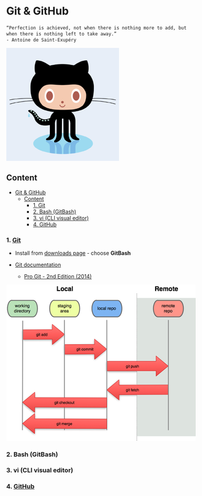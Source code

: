# Git & GitHub

```text
“Perfection is achieved, not when there is nothing more to add, but when there is nothing left to take away.”
- Antoine de Saint-Exupéry
```

![](../resource/image/octocat.png)

## Content

- [Git \& GitHub](#git--github)
  - [Content](#content)
    - [1. Git](#1-git)
    - [2. Bash (GitBash)](#2-bash-gitbash)
    - [3. vi (CLI visual editor)](#3-vi-cli-visual-editor)
    - [4. GitHub](#4-github)

### 1. [Git](https://git-scm.com)

- Install from [downloads page](https://git-scm.com/downloads) - choose **GitBash**

- [Git documentation](https://git-scm.com/doc)
  - [Pro Git - 2nd Edition (2014)](https://git-scm.com/book/en/v2)

![](../resource/image/gitStages.png)

### 2. Bash (GitBash)

### 3. vi (CLI visual editor)

### 4. [GitHub](https://github.com)
